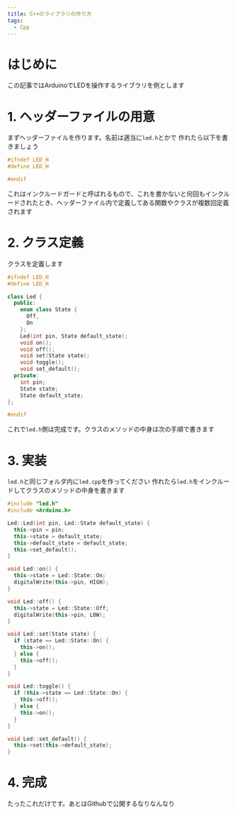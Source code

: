 ```yaml
---
title: C++のライブラリの作り方
tags:
  - Cpp
---
```


# はじめに

この記事ではArduinoでLEDを操作するライブラリを例とします

# 1. ヘッダーファイルの用意

まずヘッダーファイルを作ります。名前は適当に`led.h`とかで
作れたら以下を書きましょう

```cpp
#ifndef LED_H
#define LED_H

#endif
```

これはインクルードガードと呼ばれるもので、これを書かないと何回もインクルードされたとき、ヘッダーファイル内で定義してある関数やクラスが複数回定義されます

# 2. クラス定義

クラスを定義します

```cpp
#ifndef LED_H
#define LED_H

class Led {
  public:
    enum class State {
      Off,
      On
    };
    Led(int pin, State default_state);
    void on();
    void off();
    void set(State state);
    void toggle();
    void set_default();
  private:
    int pin;
    State state;
    State default_state;
};

#endif
```

これで`led.h`側は完成です。クラスのメソッドの中身は次の手順で書きます

# 3. 実装

`led.h`と同じフォルダ内に`led.cpp`を作ってください
作れたら`led.h`をインクルードしてクラスのメソッドの中身を書きます

```cpp
#include "led.h"
#include <Arduino.h>

Led::Led(int pin, Led::State default_state) {
  this->pin = pin;
  this->state = default_state;
  this->default_state = default_state;
  this->set_default();
}

void Led::on() {
  this->state = Led::State::On;
  digitalWrite(this->pin, HIGH);
}

void Led::off() {
  this->state = Led::State::Off;
  digitalWrite(this->pin, LOW);
}

void Led::set(State state) {
  if (state == Led::State::On) {
    this->on();
  } else {
    this->off();
  }
}

void Led::toggle() {
  if (this->state == Led::State::On) {
    this->off();
  } else {
    this->on();
  }
}

void Led::set_default() {
  this->set(this->default_state);
}
```

# 4. 完成

たったこれだけです。あとはGithubで公開するなりなんなり
